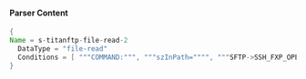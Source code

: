 #### Parser Content
```Java
{
Name = s-titanftp-file-read-2
  DataType = "file-read"
  Conditions = [ """COMMAND:""", """szInPath="""", """SFTP->SSH_FXP_OPEN""" ]
}
```